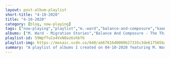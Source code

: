 ```yaml
---
layout: post-album-playlist
short-title: "4-10-2020"
title: "4-10-2020"
category: [blog, now-playing]
tags: ["now-playing","playlist","m.-ward","balance-and-composure","kaanvas","peach-pit","the-strokes","paul-simon"]
albums: ["M. Ward - Migration Stories","Balance And Composure - The Things We Think We're Missing","Kaanvas - Culture Me","Peach Pit - You and Your Friends","The Strokes - The New Abnormal","Paul Simon - There Goes Rhymin' Simon"]
playlist-id: 59WpffuCo4VxN0az6shbf6
playlist-img: https://mosaic.scdn.co/640/ab67616d0000b27335c3de6175656a6abf864ce5ab67616d0000b2738179f411fdbfa26dbce2901cab67616d0000b2738cffb2e094ab610fabf911f6ab67616d0000b273d3d4f140c4ac5d4063e562d3
summary: "A playlist of albums I created on 04-10-2020 featuring M. Ward, Balance And Composure, Kaanvas, Peach Pit, The Strokes, and Paul Simon"
---
```

